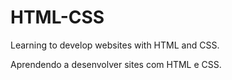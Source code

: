 # HTML-CSS
 Learning to develop websites with HTML and CSS.

 Aprendendo a desenvolver sites com HTML e CSS.